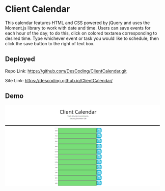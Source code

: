 # Client Calendar

This calendar features HTML and CSS powered by jQuery and uses the Moment.js library to work with date and time.  Users can save events for each hour of the day; to do this, click on colored textarea corresponding to desired time.  Type whichever event or task you would like to schedule, then click the save button to the right of text box.  

## Deployed

Repo Link: https://github.com/DesCoding/ClientCalendar.git

Site Link: https://descoding.github.io/ClientCalendar/

## Demo

![demo](Assets/Demo.png)

